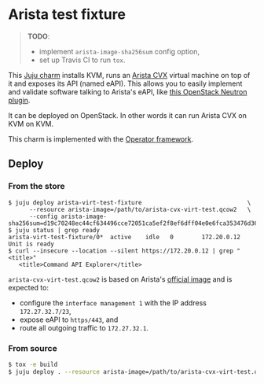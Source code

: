 # Arista test fixture

> **TODO**:
>
> * implement `arista-image-sha256sum` config option,
> * set up Travis CI to run `tox`.

This [Juju charm](https://juju.is/docs) installs KVM, runs an
[Arista CVX](https://www.arista.com/en/cg-cv/cv-deploying-cvx) virtual machine
on top of it and exposes its API (named eAPI). This allows you to easily
implement and validate software talking to Arista's eAPI, like
[this OpenStack Neutron plugin](https://github.com/openstack-charmers/charm-neutron-arista/tree/master/src).

It can be deployed on OpenStack. In other words it can run Arista CVX on KVM on
KVM.

This charm is implemented with the
[Operator framework](https://github.com/canonical/operator).

## Deploy

### From the store

```
$ juju deploy arista-virt-test-fixture                              \
      --resource arista-image=/path/to/arista-cvx-virt-test.qcow2   \
      --config arista-image-sha256sum=d19c70248ec44cf634496cce72051ca5ef2f8ef6dff04e0e6fca353476d3654e
$ juju status | grep ready
arista-virt-test-fixture/0*  active    idle   0        172.20.0.12            Unit is ready
$ curl --insecure --location --silent https://172.20.0.12 | grep "<title>"
   <title>Command API Explorer</title>
```

`arista-cvx-virt-test.qcow2` is based on Arista's
[official image](https://www.arista.com/en/cg-cv/cv-deploying-cvx) and is
expected to:

* configure the `interface management 1` with the IP address `172.27.32.7/23`,
* expose eAPI to `https/443`, and
* route all outgoing traffic to `172.27.32.1`.

### From source

```bash
$ tox -e build
$ juju deploy . --resource arista-image=/path/to/arista-cvx-virt-test.qcow2
```

